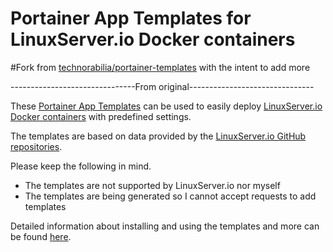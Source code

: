 # Portainer App Templates for LinuxServer.io Docker containers

#Fork from [technorabilia/portainer-templates](https://github.com/technorabilia/portainer-templates/) with the intent to add more

-------------------------------From original-------------------------------

These [Portainer App Templates](https://documentation.portainer.io/v2.0/settings/apps/) can be used to easily deploy [LinuxServer.io Docker containers](https://hub.docker.com/u/linuxserver/) with predefined settings.

The templates are based on data provided by the [LinuxServer.io GitHub repositories](https://github.com/linuxserver).

Please keep the following in mind.
* The templates are not supported by LinuxServer.io nor myself
* The templates are being generated so I cannot accept requests to add templates

Detailed information about installing and using the templates and more can be found [here](https://www.technorabilia.com/portainer-app-templates-for-linuxserver-io-docker-containers).
